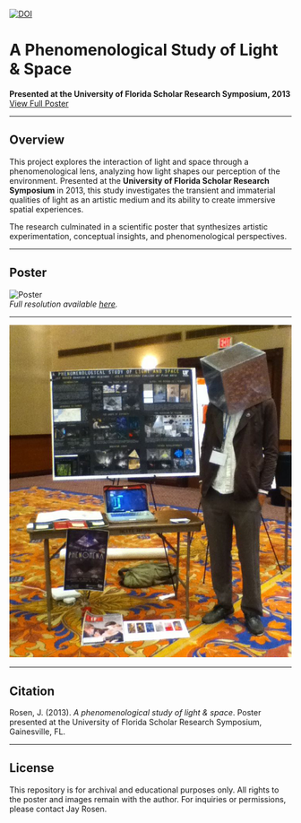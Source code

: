 [![DOI](https://zenodo.org/badge/922570323.svg)](https://doi.org/10.5281/zenodo.14742431)

# A Phenomenological Study of Light & Space  
**Presented at the University of Florida Scholar Research Symposium, 2013**  
[View Full Poster](https://github.com/jayrosen-design/A-Phenomenological-Study-of-Light-and-Space/blob/main/light%20and%20space%20poster%2072.jpg)

---

## Overview

This project explores the interaction of light and space through a phenomenological lens, analyzing how light shapes our perception of the environment. Presented at the **University of Florida Scholar Research Symposium** in 2013, this study investigates the transient and immaterial qualities of light as an artistic medium and its ability to create immersive spatial experiences.

The research culminated in a scientific poster that synthesizes artistic experimentation, conceptual insights, and phenomenological perspectives.

---

## Poster

![Poster](https://github.com/jayrosen-design/A-Phenomenological-Study-of-Light-and-Space/blob/main/light%20and%20space%20poster%2072.jpg)  
*Full resolution available [here](https://github.com/jayrosen-design/A-Phenomenological-Study-of-Light-and-Space/blob/main/light%20and%20space%20poster%2072.jpg).*

---

  ![Experimental Setup](https://github.com/jayrosen-design/A-Phenomenological-Study-of-Light-and-Space/blob/main/00.jpg)

---


## Citation

Rosen, J. (2013). *A phenomenological study of light & space*. Poster presented at the University of Florida Scholar Research Symposium, Gainesville, FL.

---

## License

This repository is for archival and educational purposes only. All rights to the poster and images remain with the author. For inquiries or permissions, please contact Jay Rosen.
